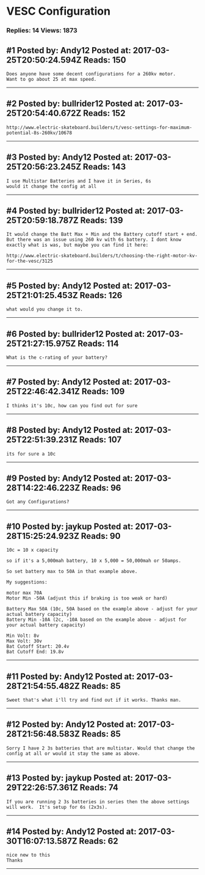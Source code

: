 # VESC Configuration

### Replies: 14 Views: 1873

## \#1 Posted by: Andy12 Posted at: 2017-03-25T20:50:24.594Z Reads: 150

```
Does anyone have some decent configurations for a 260kv motor. 
Want to go about 25 at max speed.
```

---
## \#2 Posted by: bullrider12 Posted at: 2017-03-25T20:54:40.672Z Reads: 152

```
http://www.electric-skateboard.builders/t/vesc-settings-for-maximum-potential-8s-260kv/10678
```

---
## \#3 Posted by: Andy12 Posted at: 2017-03-25T20:56:23.245Z Reads: 143

```
I use Multistar Batteries and I have it in Series, 6s
would it change the config at all
```

---
## \#4 Posted by: bullrider12 Posted at: 2017-03-25T20:59:18.787Z Reads: 139

```
It would change the Batt Max + Min and the Battery cutoff start + end. But there was an issue using 260 kv with 6s battery. I dont know exactly what is was, but maybe you can find it here:

http://www.electric-skateboard.builders/t/choosing-the-right-motor-kv-for-the-vesc/3125
```

---
## \#5 Posted by: Andy12 Posted at: 2017-03-25T21:01:25.453Z Reads: 126

```
what would you change it to.
```

---
## \#6 Posted by: bullrider12 Posted at: 2017-03-25T21:27:15.975Z Reads: 114

```
What is the c-rating of your battery?
```

---
## \#7 Posted by: Andy12 Posted at: 2017-03-25T22:46:42.341Z Reads: 109

```
I thinks it's 10c, how can you find out for sure
```

---
## \#8 Posted by: Andy12 Posted at: 2017-03-25T22:51:39.231Z Reads: 107

```
its for sure a 10c
```

---
## \#9 Posted by: Andy12 Posted at: 2017-03-28T14:22:46.223Z Reads: 96

```
Got any Configurations?
```

---
## \#10 Posted by: jaykup Posted at: 2017-03-28T15:25:24.923Z Reads: 90

```
10c = 10 x capacity

so if it's a 5,000mah battery, 10 x 5,000 = 50,000mah or 50amps.

So set battery max to 50A in that example above.

My suggestions:

motor max 70A
Motor Min -50A (adjust this if braking is too weak or hard)

Battery Max 50A (10c, 50A based on the example above - adjust for your actual battery capacity)
Battery Min -10A (2c, -10A based on the example above - adjust for your actual battery capacity)

Min Volt: 8v
Max Volt: 30v
Bat Cutoff Start: 20.4v
Bat Cutoff End: 19.8v
```

---
## \#11 Posted by: Andy12 Posted at: 2017-03-28T21:54:55.482Z Reads: 85

```
Sweet that's what i'll try and find out if it works. Thanks man.
```

---
## \#12 Posted by: Andy12 Posted at: 2017-03-28T21:56:48.583Z Reads: 85

```
Sorry I have 2 3s batteries that are multistar. Would that change the config at all or would it stay the same as above.
```

---
## \#13 Posted by: jaykup Posted at: 2017-03-29T22:26:57.361Z Reads: 74

```
If you are running 2 3s batteries in series then the above settings will work.  It's setup for 6s (2x3s).
```

---
## \#14 Posted by: Andy12 Posted at: 2017-03-30T16:07:13.587Z Reads: 62

```
nice new to this 
Thanks
```

---
